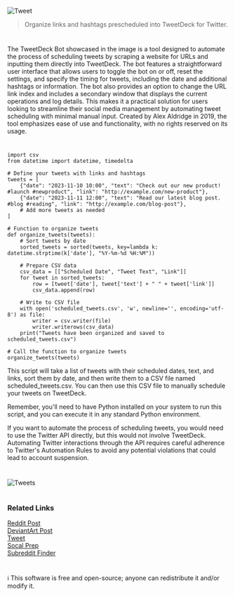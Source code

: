 ![Tweet](https://github.com/user-attachments/assets/19a50b62-3f62-4e68-a515-f87f82836549)

> Organize links and hashtags prescheduled into TweetDeck for Twitter.

#

The TweetDeck Bot showcased in the image is a tool designed to automate the process of scheduling tweets by scraping a website for URLs and inputting them directly into TweetDeck. The bot features a straightforward user interface that allows users to toggle the bot on or off, reset the settings, and specify the timing for tweets, including the date and additional hashtags or information. The bot also provides an option to change the URL link index and includes a secondary window that displays the current operations and log details. This makes it a practical solution for users looking to streamline their social media management by automating tweet scheduling with minimal manual input. Created by Alex Aldridge in 2019, the tool emphasizes ease of use and functionality, with no rights reserved on its usage.

#

```
import csv
from datetime import datetime, timedelta

# Define your tweets with links and hashtags
tweets = [
    {"date": "2023-11-10 10:00", "text": "Check out our new product! #launch #newproduct", "link": "http://example.com/new-product"},
    {"date": "2023-11-11 12:00", "text": "Read our latest blog post. #blog #reading", "link": "http://example.com/blog-post"},
    # Add more tweets as needed
]

# Function to organize tweets
def organize_tweets(tweets):
    # Sort tweets by date
    sorted_tweets = sorted(tweets, key=lambda k: datetime.strptime(k['date'], "%Y-%m-%d %H:%M"))
    
    # Prepare CSV data
    csv_data = [["Scheduled Date", "Tweet Text", "Link"]]
    for tweet in sorted_tweets:
        row = [tweet['date'], tweet['text'] + " " + tweet['link']]
        csv_data.append(row)
    
    # Write to CSV file
    with open('scheduled_tweets.csv', 'w', newline='', encoding='utf-8') as file:
        writer = csv.writer(file)
        writer.writerows(csv_data)
    print("Tweets have been organized and saved to scheduled_tweets.csv")

# Call the function to organize tweets
organize_tweets(tweets)
```

This script will take a list of tweets with their scheduled dates, text, and links, sort them by date, and then write them to a CSV file named scheduled_tweets.csv. You can then use this CSV file to manually schedule your tweets on TweetDeck.

Remember, you'll need to have Python installed on your system to run this script, and you can execute it in any standard Python environment.

If you want to automate the process of scheduling tweets, you would need to use the Twitter API directly, but this would not involve TweetDeck. Automating Twitter interactions through the API requires careful adherence to Twitter's Automation Rules to avoid any potential violations that could lead to account suspension.

#
![Tweets](https://github.com/user-attachments/assets/6a0b43f2-31c2-4126-84d5-b69ca3bfbdc3)

#
### Related Links

[Reddit Post](https://www.reddit.com/r/Automate/comments/jv40eg/twitter_tweetdeck_automated_bot/)
<br>
[DeviantArt Post](https://www.deviantart.com/s0urceduty/art/TweetDeck-Bot-814675209)
<br>
[Tweet](https://www.deviantart.com/s0urceduty/art/Tweetdeck-Bot-2-0-912864784)
<br>
[Socal Prep](https://github.com/sourceduty/Social_Prep)
<br>
[Subreddit Finder](https://github.com/sourceduty/Subreddit_Finder)

#

ℹ️ This software is free and open-source; anyone can redistribute it and/or modify it.
